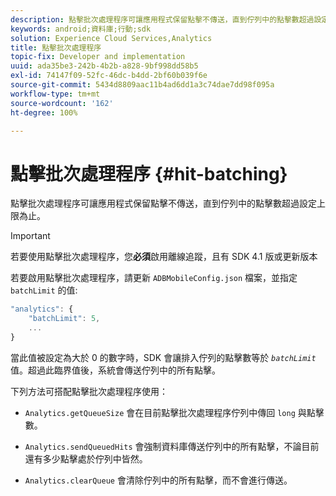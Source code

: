 ```yaml
---
description: 點擊批次處理程序可讓應用程式保留點擊不傳送，直到佇列中的點擊數超過設定上限為止。
keywords: android;資料庫;行動;sdk
solution: Experience Cloud Services,Analytics
title: 點擊批次處理程序
topic-fix: Developer and implementation
uuid: ada35be3-242b-4b2b-a828-9bf998dd58b5
exl-id: 74147f09-52fc-46dc-b4dd-2bf60b039f6e
source-git-commit: 5434d8809aac11b4ad6dd1a3c74dae7dd98f095a
workflow-type: tm+mt
source-wordcount: '162'
ht-degree: 100%

---
```


# 點擊批次處理程序 {#hit-batching}

點擊批次處理程序可讓應用程式保留點擊不傳送，直到佇列中的點擊數超過設定上限為止。

>[!IMPORTANT]
>
>若要使用點擊批次處理程序，您&#x200B;**必須**&#x200B;啟用離線追蹤，且有 SDK 4.1 版或更新版本

若要啟用點擊批次處理程序，請更新 `ADBMobileConfig.json` 檔案，並指定 `batchLimit` 的值:

```js
"analytics": {
    "batchLimit": 5,
    ...
}
```

當此值被設定為大於 0 的數字時，SDK 會讓排入佇列的點擊數等於 *`batchLimit`* 值。超過此臨界值後，系統會傳送佇列中的所有點擊。

下列方法可搭配點擊批次處理程序使用：

* `Analytics.getQueueSize` 會在目前點擊批次處理程序佇列中傳回 `long` 與點擊數。

* `Analytics.sendQueuedHits` 會強制資料庫傳送佇列中的所有點擊，不論目前還有多少點擊處於佇列中皆然。
* `Analytics.clearQueue` 會清除佇列中的所有點擊，而不會進行傳送。
